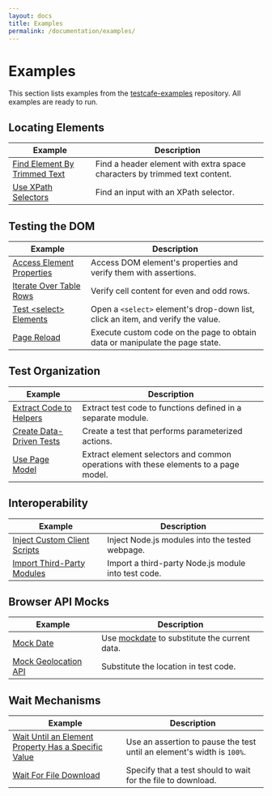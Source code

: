 ```yaml
---
layout: docs
title: Examples
permalink: /documentation/examples/
---
```

# Examples

This section lists examples from the [testcafe-examples](https://github.com/DevExpress/testcafe-examples) repository. All examples are ready to run.

## Locating Elements

Example | Description
------- | ------------
[Find Element By Trimmed Text](https://github.com/DevExpress/testcafe-examples/tree/master/examples/find-element-by-trimmed-text) | Find a header element with extra space characters by trimmed text content.
[Use XPath Selectors](https://github.com/DevExpress/testcafe-examples/tree/master/examples/use-xpath-selectors) | Find an input with an XPath selector.

## Testing the DOM

Example | Description
------- | ------------
[Access Element Properties](https://github.com/DevExpress/testcafe-examples/tree/master/examples/element-properties) | Access DOM element's properties and verify them with assertions.
[Iterate Over Table Rows](https://github.com/DevExpress/testcafe-examples/tree/master/examples/iterate-over-table-rows) | Verify cell content for even and odd rows.
[Test \<select\> Elements](https://github.com/DevExpress/testcafe-examples/tree/master/examples/test-select-elements) | Open a `<select>` element's drop-down list, click an item, and verify the value.
[Page Reload](https://github.com/DevExpress/testcafe-examples/tree/master/examples/page-manipulation) | Execute custom code on the page to obtain data or manipulate the page state.

## Test Organization

Example | Description
------- | ------------
[Extract Code to Helpers](https://github.com/DevExpress/testcafe-examples/tree/master/examples/extract-code-to-helpers) | Extract test code to functions defined in a separate module.
[Create Data-Driven Tests](https://github.com/DevExpress/testcafe-examples/tree/master/examples/create-data-driven-tests) | Create a test that performs parameterized actions.
[Use Page Model](https://github.com/DevExpress/testcafe-examples/tree/master/examples/use-page-model) | Extract element selectors and common operations with these elements to a page model.

## Interoperability

Example | Description
------- | ------------
[Inject Custom Client Scripts](https://github.com/DevExpress/testcafe-examples/tree/master/examples/client-scripts) | Inject Node.js modules into the tested webpage.
[Import Third-Party Modules](https://github.com/DevExpress/testcafe-examples/tree/master/examples/import-third-party-modules) | Import a third-party Node.js module into test code.

## Browser API Mocks

Example | Description
------- | ------------
[Mock Date](https://github.com/DevExpress/testcafe-examples/tree/master/examples/mock-date) | Use [mockdate](https://www.npmjs.com/package/mockdate) to substitute the current data.
[Mock Geolocation API](https://github.com/DevExpress/testcafe-examples/tree/master/examples/mock-geolocation-api) | Substitute the location in test code.

## Wait Mechanisms

Example | Description
------- | ------------
[Wait Until an Element Property Has a Specific Value](https://github.com/DevExpress/testcafe-examples/tree/master/examples/wait-for-element-property-value) | Use an assertion to pause the test until an element's width is `100%`.
[Wait For File Download](https://github.com/DevExpress/testcafe-examples/tree/master/examples/wait-for-file-download) | Specify that a test should to wait for the file to download.
